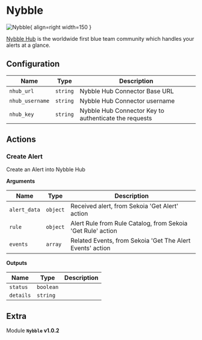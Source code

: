 # Nybble

![Nybble](/assets/playbooks/library/nybble.png){ align=right width=150 }

[Nybble Hub](https://nybble-security.io) is the worldwide first blue team community which handles your alerts at a glance.

## Configuration

| Name      |  Type   |  Description  |
| --------- | ------- | --------------------------- |
| `nhub_url` | `string` | Nybble Hub Connector Base URL |
| `nhub_username` | `string` | Nybble Hub Connector username |
| `nhub_key` | `string` | Nybble Hub Connector Key to authenticate the requests |

## Actions

### Create Alert

Create an Alert into Nybble Hub

**Arguments**

| Name      |  Type   |  Description  |
| --------- | ------- | --------------------------- |
| `alert_data` | `object` | Received alert, from Sekoia 'Get Alert' action |
| `rule` | `object` | Alert Rule from Rule Catalog, from Sekoia 'Get Rule' action |
| `events` | `array` | Related Events, from Sekoia 'Get The Alert Events' action |


**Outputs**

| Name      |  Type   |  Description  |
| --------- | ------- | --------------------------- |
| `status` | `boolean` |  |
| `details` | `string` |  |


## Extra

Module **`Nybble` v1.0.2**